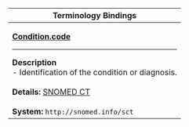 |Terminology Bindings|
|---|
|<p>**[Condition.code](http://hl7.org/fhir/DSTU2/condition-definitions.html#Condition.code)**<hr>**Description**<br>- Identification of the condition or diagnosis.<br><br>**Details:** [SNOMED CT](http://hl7.org/fhir/dstu2/snomedct.html)<br><br>**System:** `http://snomed.info/sct`|